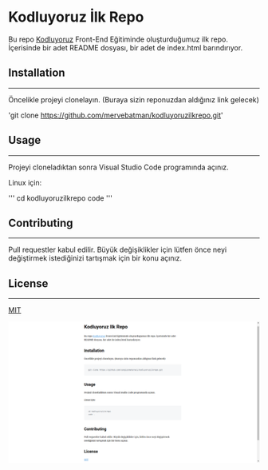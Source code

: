 # Kodluyoruz İlk Repo

Bu repo [Kodluyoruz](https://www.kodluyoruz.org/) Front-End Eğitiminde oluşturduğumuz ilk repo. İçerisinde bir adet README dosyası, bir adet de index.html barındırıyor.

## Installation
--------------
Öncelikle projeyi clonelayın. (Buraya sizin reponuzdan aldığınız link gelecek)

'git clone https://github.com/mervebatman/kodluyoruzilkrepo.git'

## Usage
--------------
Projeyi cloneladıktan sonra Visual Studio Code programında açınız.

Linux için: 

'''
cd kodluyoruzilkrepo
code
'''

## Contributing
--------------
Pull requestler kabul edilir. Büyük değişiklikler için lütfen önce neyi değiştirmek istediğinizi tartışmak için bir konu açınız.

## License
---------------

[MIT](https://choosealicense.com/licenses/mit/)

![](https://raw.githubusercontent.com/Kodluyoruz/taskforce/main/git/odev1/figures/markdown.png)
